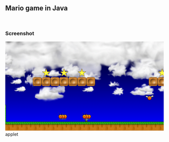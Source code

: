 <html>
<body>
<h2>Mario game in Java</h2>
<br>
<h3>Screenshot</h3>
<img src="https://github.com/amirnasri/Java_game/blob/master/Screenshot.png" alt="Screen Shot">

<applet code="https://github.com/amirnasri/Java_game/HelloWorld.class" >
applet
</applet>

</body>
</html>
